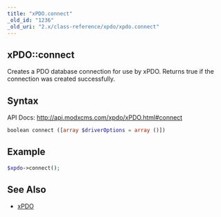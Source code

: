 ```yaml
---
title: "xPDO.connect"
_old_id: "1236"
_old_uri: "2.x/class-reference/xpdo/xpdo.connect"
---
```


## xPDO::connect

Creates a PDO database connection for use by xPDO. Returns true if the connection was created successfully.

## Syntax

API Docs: <http://api.modxcms.com/xpdo/xPDO.html#connect>

``` php 
boolean connect ([array $driverOptions = array ()])
```

## Example

``` php 
$xpdo->connect();
```

## See Also

- [xPDO](extending-modx/xpdo "xPDO")